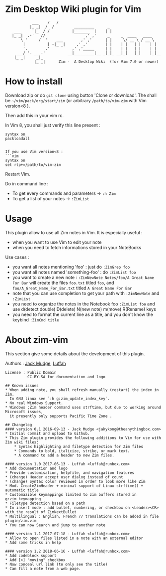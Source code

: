Zim Desktop Wiki plugin for Vim
================================
```
            ___    /   /                                              
           |_ _|  /  /         _________      _                       
    ___      |_  / /          |_______  |    | |                      
   |_ _|  .-'   //                  ,' ,'     _     _  ____   ____    
       \ '     /  '    ___        ,' ,'      | |     \/ __ \ / __ \   
        |          | -|_ _|     ,' ,'        | |    | |   | |    | |  
        '.        .'          ,' ,'_____     | |    | |   | |    | |  
     ___/ '- __ -'          __|_________|__ _|_|_ __|_|   |_|    |_|__
    |_ _|     _|_                                                     
             |_ _|      Zim -  A Desktop Wiki  (for Vim 7.0 or newer) 
```

How to install
================================
Download zip or do `git clone` using button 'Clone or download'.
The shall be `~/vim/pack/org/start/zim` (or arbitrary `/path/to/vim-zim` with Vim version<8 ).

Then add this in your vim rc.

In Vim 8, you shall just verify this line present :
```vim
syntax on
packloadall
```
``` Vim

If you use Vim version<8 :
```vim
syntax on
set rtp+=/path/to/vim-zim
```
Restart Vim.

Do in command line :

* To get every commands and parameters ->  `:h Zim`
* To get a list of your notes -> `:ZimList`


Usage
=====

This plugin allow to use all Zim notes in Vim.
It is especially useful :

* when you want to use Vim to edit your note
* when you need to fetch informations stored in your NoteBooks

Use cases :
* you want all notes mentioning 'foo' : just do `:ZimGrep foo`
* you want all notes named 'something-foo' : do `:ZimList foo`
* you want to create a new note : `:ZimNewNote Notes/foo/A Great Name For Bar` will create the files `foo.txt` titled `foo`, and `foo/A_Great_Name_For_Bar.txt` titled `A Great Name For Bar`
* note that you can use <Tab> completion to get your path with `:ZimNewNote` and `:ZimList`
* you need to organize the notes in the Notebook foo `:ZimList foo` and use d(detect double) D(delete) N(new note) m(move) R(Rename) keys
* you need to format the current line as a title, and you don't know the keybind  `:ZimCmd title`

About zim-vim
=============
This section give some details about the development of this plugin.

Authors : [Jack Mudge](https://github.com/jakykong/vim-zim), [Luffah](https://github.com/luffah/vim-zim)
```
License : Public Domain
          CC-BY-SA for documentation and logo

## Known issues  
* When adding note, you shall refresh manually (restart) the index in Zim.
  In GNU linux see `:h g:zim_update_index_key`.
* No real Windows Support.
* Windows :Zim header command uses strftime, but due to working around Microsoft issues,
  it presently only supports Pacific Time Zone .

## Changelog
#### version 0.1 2016-09-13 - Jack Mudge <jakykong@theanythingbox.com>
* Initial commit and upload to Github. 
* This Zim plugin provides the following additions to Vim for use with Zim wiki files:
    * Syntax highlighting and filetype detection for Zim files
    * Commands to bold, italicize, strike, or mark text.
    * A command to add a header to new Zim files.

#### version 1.0 2017-06-13 - Luffah <luffah@runbox.com>
* Add documentation and logo
* Provide customisation, helpfile, and navigation features
* (change) Header accept user dialog instead of count
* (change) Syntax color reviewed in order to look more like Zim
* Mod. CreateZimHeader + minimal support of Linux strftime() + automatic title
* Customazible keymappings limited to zim buffers stored in g:zim_keymapping
* Filetype detection based on a path
* In insert mode : add bullet, numbering, or checkbox on <Leader><CR> with the result of ZimNextBullet
* Multilingual : English, French // translations can be added in file plugin/zim.vim
* You can now Search and jump to another note

#### version 1.1 2017-07-18 - Luffah <luffah@runbox.com>
* Allow to open files listed in a note with an external editor
* Add some tricks in help

#### version 1.2 2018-06-16 - Luffah <luffah@runbox.com>
* Add codeblock support
* Add [>] "moving" checkbox
* Now conceal url link (to only see the title)
* Can fill a note from a web page.
```
